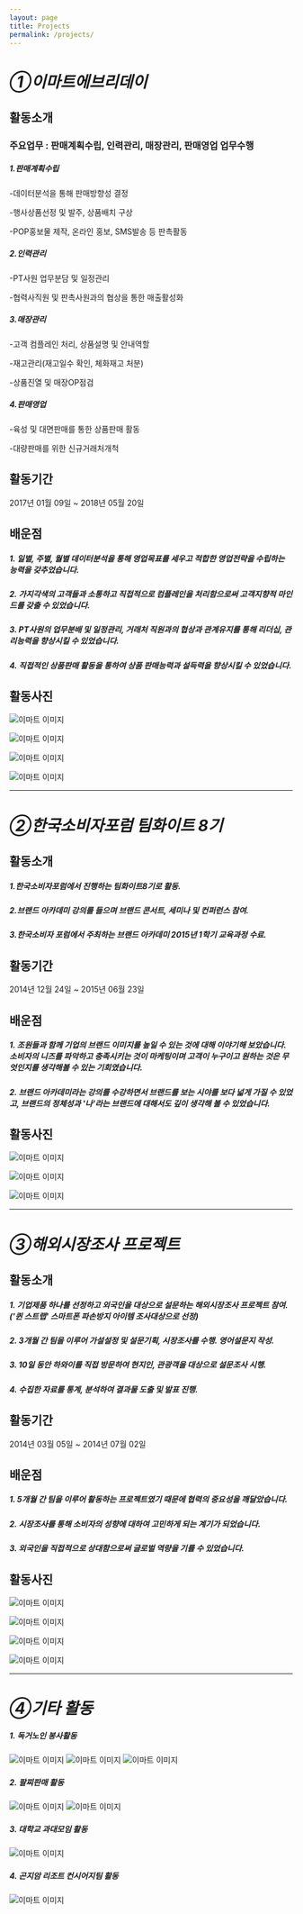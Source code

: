 ```yaml
---
layout: page
title: Projects
permalink: /projects/
---
```


# *①이마트에브리데이*

## 활동소개

### 주요업무 : 판매계획수립, 인력관리, 매장관리, 판매영업 업무수행

##### 1.판매계획수립

-데이터분석을 통해 판매방향성 결정

-행사상품선정 및 발주, 상품배치 구상

-POP홍보물 제작, 온라인 홍보, SMS발송 등 판촉활동

##### 2.인력관리

-PT사원 업무분담 및 일정관리

-협력사직원 및 판촉사원과의 협상을 통한 매출활성화

##### 3.매장관리

-고객 컴플레인 처리, 상품설명 및 안내역할

-재고관리(재고일수 확인, 체화재고 처분)

-상품진열 및 매장OP점검

##### 4.판매영업

-육성 및 대면판매를 통한 상품판매 활동

-대량판매를 위한 신규거래처개척

## 활동기간

2017년 01월 09일 ~ 2018년 05월 20일

## 배운점

##### 1. 일별, 주별, 월별 데이터분석을 통해 영업목표를 세우고 적합한 영업전략을 수립하는 능력을 갖추었습니다.

##### 2. 가지각색의 고객들과 소통하고 직접적으로 컴플레인을 처리함으로써 고객지향적 마인드를 갖출 수 있었습니다.

##### 3. PT사원의 업무분배 및 일정관리, 거래처 직원과의 협상과 관계유지를 통해 리더십, 관리능력을 향상시킬 수 있었습니다.

##### 4. 직접적인 상품판매 활동을 통하여 상품 판매능력과 설득력을 향상시킬 수 있었습니다.

## 활동사진

![이마트 이미지](/images/emart/emart1.jpg )

![이마트 이미지](/images/emart/emart5.jpg )

![이마트 이미지](/images/emart/emart3.jpg )

![이마트 이미지](/images/emart/emart7.jpg )

- - -


# *②한국소비자포럼 팀화이트 8기*

## 활동소개
##### 1.한국소비자포럼에서 진행하는 팀화이트8기로 활동.
##### 2.브랜드 아카데미 강의를 들으며 브랜드 콘서트, 세미나 및 컨퍼런스 참여.
##### 3.한국소비자 포럼에서 주최하는 브랜드 아카데미 2015년 1학기 교육과정 수료.

## 활동기간
2014년 12월 24일 ~ 2015년 06월 23일

## 배운점

##### 1. 조원들과 함께 기업의 브랜드 이미지를 높일 수 있는 것에 대해 이야기해 보았습니다. 소비자의 니즈를 파악하고 충족시키는 것이 마케팅이며 고객이 누구이고 원하는 것은 무엇인지를 생각해볼 수 있는 기회였습니다.
##### 2. 브랜드 아카데미라는 강의를 수강하면서 브랜드를 보는 시야를 보다 넓게 가질 수 있었고, 브랜드의 정체성과 '나'라는 브랜드에 대해서도 깊이 생각해 볼 수 있었습니다.

## 활동사진
![이마트 이미지](/images/emart/Team2.jpg )

![이마트 이미지](/images/emart/Team3.jpg )

![이마트 이미지](/images/emart/Team1.jpg )

- - -

# *③해외시장조사 프로젝트*
## 활동소개
##### 1. 기업제품 하나를 선정하고 외국인을 대상으로 설문하는 해외시장조사 프로젝트 참여. ('퀸 스트랩' 스마트폰 파손방지 아이템 조사대상으로 선정)
##### 2. 3개월 간 팀을 이루어 가설설정 및 설문기획, 시장조사를 수행. 영어설문지 작성.
##### 3. 10일 동안 하와이를 직접 방문하여 현지인, 관광객을 대상으로 설문조사 시행.
##### 4. 수집한 자료를 통계, 분석하여 결과물 도출 및 발표 진행.

## 활동기간
2014년 03월 05일 ~ 2014년 07월 02일

## 배운점

##### 1. 5개월 간 팀을 이루어 활동하는 프로젝트였기 때문에 협력의 중요성을 깨달았습니다.
##### 2. 시장조사를 통해 소비자의 성향에 대하여 고민하게 되는 계기가 되었습니다.
##### 3. 외국인을 직접적으로 상대함으로써 글로벌 역량을 기를 수 있었습니다.

## 활동사진
![이마트 이미지](/images/sch/sch7.jpg )

![이마트 이미지](/images/sch/sch6.jpg )

![이마트 이미지](/images/sch/sch3.jpg )

![이마트 이미지](/images/sch/sch5.jpg )

- - -

# *④기타 활동*

##### 1. 독거노인 봉사활동
![이마트 이미지](/images/etc/etc1.jpg )
![이마트 이미지](/images/etc/etc2.jpg )
![이마트 이미지](/images/etc/etc3.jpg )

##### 2. 팔찌판매 활동
![이마트 이미지](/images/etc/ect4.jpg )
![이마트 이미지](/images/etc/etc5.jpg )

##### 3. 대학교 과대모임 활동
![이마트 이미지](/images/etc/etc7.jpg )

##### 4. 곤지암 리조트 컨시어지팀 활동
![이마트 이미지](/images/etc/etc6.jpg )
